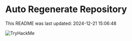 # Auto Regenerate Repository

This README was last updated: 2024-12-21 15:06:48

 ![TryHackMe](https://tryhackme.com/badge/533634)